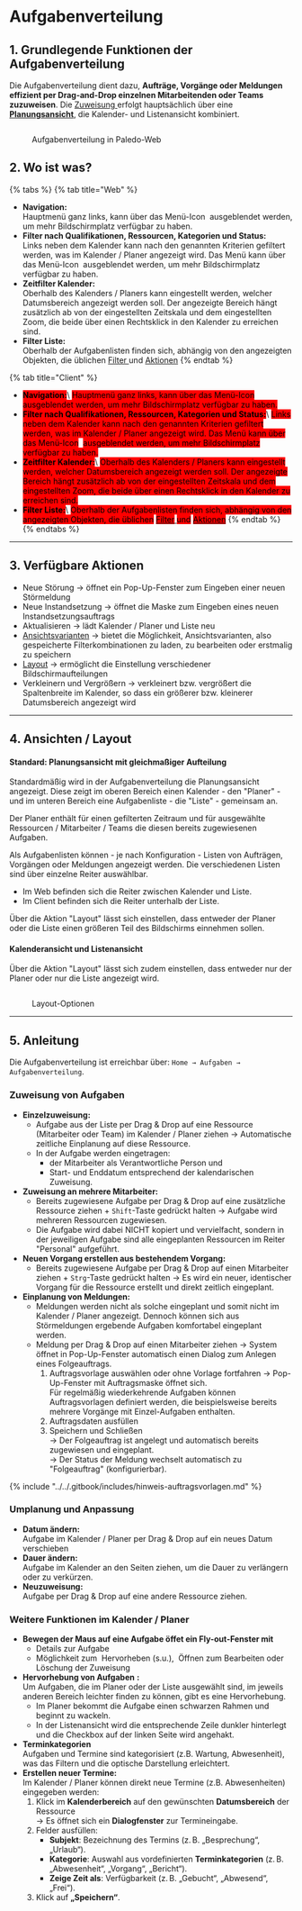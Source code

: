 # Aufgabenverteilung

## 1. Grundlegende Funktionen der Aufgabenverteilung

Die Aufgabenverteilung dient dazu, **Aufträge, Vorgänge oder Meldungen effizient per Drag-and-Drop einzelnen Mitarbeitenden oder Teams zuzuweisen**. Die [Zuweisung ](aufgabenverteilung.md#anleitung)erfolgt hauptsächlich über eine [**Planungsansicht**](aufgabenverteilung.md#ansichten-layout), die Kalender- und Listenansicht kombiniert.

<figure><img src="../../.gitbook/assets/Aufgabenverteilung.png" alt=""><figcaption><p>Aufgabenverteilung in Paledo-Web</p></figcaption></figure>

## 2. Wo ist was?

{% tabs %}
{% tab title="Web" %}
* **Navigation:**\
  Hauptmenü ganz links, kann über das Menü-Icon <img src="../../.gitbook/assets/Icon-Menü_Web.png" alt="" data-size="line"> ausgeblendet werden, um mehr Bildschirmplatz verfügbar zu haben.
* **Filter nach Qualifikationen, Ressourcen, Kategorien und Status:**\
  Links neben dem Kalender kann nach den genannten Kriterien gefiltert werden, was im Kalender / Planer angezeigt wird. Das Menü kann über das Menü-Icon <img src="../../.gitbook/assets/Icon-Menü_Web.png" alt="" data-size="line"> ausgeblendet werden, um mehr Bildschirmplatz verfügbar zu haben.
* **Zeitfilter Kalender:**\
  Oberhalb des Kalenders / Planers kann eingestellt werden, welcher Datumsbereich angezeigt werden soll. Der angezeigte Bereich hängt zusätzlich ab von der eingestellten Zeitskala und dem eingestellten Zoom, die beide über einen Rechtsklick in den Kalender zu erreichen sind.
* **Filter Liste:**\
  Oberhalb der Aufgabenlisten finden sich, abhängig von den angezeigten Objekten, die üblichen [Filter ](../../faq/faq-index/11.3-welche-filter-und-ansichtsoptionen-stehen-zur-verfugung_.md)und [Aktionen](aufgabenverteilung.md#verfugbare-aktionen)
{% endtab %}

{% tab title="Client" %}
* <mark style="background-color:red;">**Navigation:**</mark>\ <mark style="background-color:red;">Hauptmenü ganz links, kann über das Menü-Icon</mark> <img src="../../.gitbook/assets/Icon-Menü_Web.png" alt="" data-size="line"> <mark style="background-color:red;">ausgeblendet werden, um mehr Bildschirmplatz verfügbar zu haben.</mark>
* <mark style="background-color:red;">**Filter nach Qualifikationen, Ressourcen, Kategorien und Status:**</mark>\ <mark style="background-color:red;">Links neben dem Kalender kann nach den genannten Kriterien gefiltert werden, was im Kalender / Planer angezeigt wird. Das Menü kann über das Menü-Icon</mark> <img src="../../.gitbook/assets/Icon-Menü_Web.png" alt="" data-size="line"> <mark style="background-color:red;">ausgeblendet werden, um mehr Bildschirmplatz verfügbar zu haben.</mark>
* <mark style="background-color:red;">**Zeitfilter Kalender:**</mark>\ <mark style="background-color:red;">Oberhalb des Kalenders / Planers kann eingestellt werden, welcher Datumsbereich angezeigt werden soll. Der angezeigte Bereich hängt zusätzlich ab von der eingestellten Zeitskala und dem eingestellten Zoom, die beide über einen Rechtsklick in den Kalender zu erreichen sind.</mark>
* <mark style="background-color:red;">**Filter Liste:**</mark>\ <mark style="background-color:red;">Oberhalb der Aufgabenlisten finden sich, abhängig von den angezeigten Objekten, die üblichen</mark> [<mark style="background-color:red;">Filter</mark> ](../../faq/faq-index/11.3-welche-filter-und-ansichtsoptionen-stehen-zur-verfugung_.md)<mark style="background-color:red;">und</mark> [<mark style="background-color:red;">Aktionen</mark>](aufgabenverteilung.md#verfugbare-aktionen)
{% endtab %}
{% endtabs %}

***

## 3. Verfügbare Aktionen

* Neue Störung → öffnet ein Pop-Up-Fenster zum Eingeben einer neuen Störmeldung
* Neue Instandsetzung → öffnet die Maske zum Eingeben eines neuen Instandsetzungsauftrags
* Aktualisieren → lädt Kalender / Planer und Liste neu
* [Ansichtsvarianten](../../faq/faq-index/06.3-was-sind-ansichtsvarianten-und-wie-erstellt-man-personliche-favoriten_.md) → bietet die Möglichkeit, Ansichtsvarianten, also gespeicherte Filterkombinationen zu laden, zu bearbeiten oder erstmalig zu speichern
* [Layout](aufgabenverteilung.md#ansichten-layout) → ermöglicht die Einstellung verschiedener Bildschirmaufteilungen
* Verkleinern und Vergrößern → verkleinert bzw. vergrößert die Spaltenbreite im Kalender, so dass ein größerer bzw. kleinerer Datumsbereich angezeigt wird

***

## 4. Ansichten / Layout

#### Standard: Planungsansicht mit gleichmaßiger Aufteilung

Standardmäßig wird in der Aufgabenverteilung die Planungsansicht angezeigt. Diese zeigt im oberen Bereich einen Kalender - den  "Planer" - und im unteren Bereich eine Aufgabenliste - die "Liste" - gemeinsam an.&#x20;

Der Planer enthält für einen gefilterten Zeitraum und für ausgewählte Ressourcen / Mitarbeiter / Teams die diesen bereits zugewiesenen Aufgaben.&#x20;

Als Aufgabenlisten können - je nach Konfiguration - Listen von Aufträgen, Vorgängen oder Meldungen angezeigt werden. Die verschiedenen Listen sind über einzelne Reiter auswählbar.&#x20;

* Im Web befinden sich die Reiter zwischen Kalender und Liste.
* Im Client befinden sich die Reiter unterhalb der Liste.

Über die Aktion "Layout" lässt sich einstellen, dass entweder der Planer oder die Liste einen größeren Teil des Bildschirms einnehmen sollen.&#x20;

#### Kalenderansicht und Listenansicht

Über die Aktion "Layout" lässt sich zudem einstellen, dass entweder nur der Planer oder nur die Liste angezeigt wird.&#x20;

<div align="left"><figure><img src="../../.gitbook/assets/Aufgabenverteilung - Layout.png" alt=""><figcaption><p>Layout-Optionen</p></figcaption></figure></div>

***

## 5. Anleitung

Die Aufgabenverteilung ist erreichbar über: `Home → Aufgaben → Aufgabenverteilung`.&#x20;

### Zuweisung von Aufgaben

* **Einzelzuweisung:**
  * Aufgabe aus der Liste per Drag & Drop auf eine Ressource (Mitarbeiter oder Team) im Kalender / Planer ziehen → Automatische zeitliche Einplanung auf diese Ressource.
  * In der Aufgabe werden eingetragen:
    * der Mitarbeiter als Verantwortliche Person und
    * Start- und Enddatum entsprechend der kalendarischen Zuweisung.
* **Zuweisung an mehrere Mitarbeiter:**
  * Bereits zugewiesene Aufgabe per Drag & Drop auf eine zusätzliche Ressource ziehen + `Shift`-Taste gedrückt halten → Aufgabe wird mehreren Ressourcen zugewiesen.
  * Die Aufgabe wird dabei NICHT kopiert und vervielfacht, sondern in der jeweiligen Aufgabe sind alle eingeplanten Ressourcen im Reiter "Personal" aufgeführt.
* **Neuen Vorgang erstellen aus bestehendem Vorgang:**
  * Bereits zugewiesene Aufgabe per Drag & Drop auf einen Mitarbeiter ziehen + `Strg`-Taste gedrückt halten → Es wird ein neuer, identischer Vorgang für die Ressource erstellt und direkt zeitlich eingeplant.
* **Einplanung von Meldungen:**
  * Meldungen werden nicht als solche eingeplant und somit nicht im Kalender / Planer angezeigt. Dennoch können sich aus Störmeldungen ergebende Aufgaben komfortabel eingeplant werden.
  * Meldung per Drag & Drop auf einen Mitarbeiter ziehen → System öffnet in Pop-Up-Fenster automatisch einen Dialog zum Anlegen eines Folgeauftrags.
    1. Auftragsvorlage auswählen oder ohne Vorlage fortfahren → Pop-Up-Fenster mit Auftragsmaske öffnet sich.\
       Für regelmäßig wiederkehrende Aufgaben können Auftragsvorlagen definiert werden, die beispielsweise bereits mehrere Vorgänge mit Einzel-Aufgaben enthalten.
    2. Auftragsdaten ausfüllen
    3. Speichern und Schließen\
       → Der Folgeauftrag ist angelegt und automatisch bereits zugewiesen und eingeplant.\
       → Der Status der Meldung wechselt automatisch zu "Folgeauftrag" (konfigurierbar).

{% include "../../.gitbook/includes/hinweis-auftragsvorlagen.md" %}

### Umplanung und Anpassung

* **Datum ändern:**\
  Aufgabe im Kalender / Planer per Drag & Drop auf ein neues Datum verschieben
* **Dauer ändern:**\
  Aufgabe im Kalender an den Seiten ziehen, um die Dauer zu verlängern oder zu verkürzen.
* **Neuzuweisung:**\
  Aufgabe per Drag & Drop auf eine andere Ressource ziehen.

### Weitere Funktionen im Kalender / Planer

* **Bewegen der Maus auf eine Aufgabe öffet ein Fly-out-Fenster mit**
  * Details zur Aufgabe
  * Möglichkeit zum <img src="../../.gitbook/assets/Icon Hervorheben.png" alt="" data-size="line"> Hervorheben (s.u.), <img src="../../.gitbook/assets/Icon Bearbeiten.png" alt="" data-size="line"> Öffnen zum Bearbeiten oder <img src="../../.gitbook/assets/Icon Zuweisung Löschen.png" alt="" data-size="line"> Löschung der Zuweisung
* **Hervorhebung von Aufgaben** <img src="../../.gitbook/assets/Icon Hervorheben.png" alt="" data-size="line">**:**\
  Um Aufgaben, die im Planer oder der Liste ausgewählt sind, im jeweils anderen Bereich leichter finden zu können, gibt es eine Hervorhebung.
  * Im Planer bekommt die Aufgabe einen schwarzen Rahmen und beginnt zu wackeln.
  * In der Listenansicht wird die entsprechende Zeile dunkler hinterlegt und die Checkbox auf der linken Seite wird angehakt.
* **Terminkategorien**\
  Aufgaben und Termine sind kategorisiert (z.B. Wartung, Abwesenheit), was das Filtern und die optische Darstellung erleichtert.
* **Erstellen neuer Termine:**\
  Im Kalender / Planer können direkt neue Termine (z.B. Abwesenheiten) eingegeben werden:
  1. Klick im **Kalenderbereich** auf den gewünschten **Datumsbereich** der Ressource \
     → Es öffnet sich ein **Dialogfenster** zur Termineingabe.
  2. Felder ausfüllen:
     * **Subjekt**: Bezeichnung des Termins (z. B. „Besprechung“, „Urlaub“).
     * **Kategorie**: Auswahl aus vordefinierten **Terminkategorien** (z. B. „Abwesenheit“, „Vorgang“, „Bericht“).
     * **Zeige Zeit als**: Verfügbarkeit (z. B. „Gebucht“, „Abwesend“, „Frei“).
  3. Klick auf **„Speichern“**.
